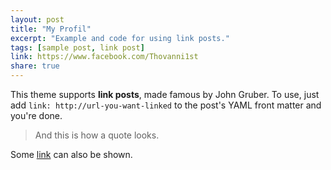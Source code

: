 ```yaml
---
layout: post
title: "My Profil"
excerpt: "Example and code for using link posts."
tags: [sample post, link post]
link: https://www.facebook.com/Thovanni1st  
share: true
---
```


This theme supports **link posts**, made famous by John Gruber. To use, just add `link: http://url-you-want-linked` to the post's YAML front matter and you're done.

> And this is how a quote looks.

Some [link](http://www.mademistakes.com) can also be shown.
